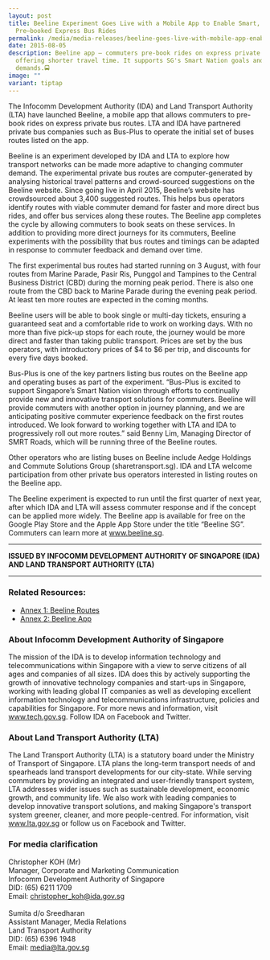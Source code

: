 ```yaml
---
layout: post
title: Beeline Experiment Goes Live with a Mobile App to Enable Smart,
  Pre–booked Express Bus Rides
permalink: /media/media-releases/beeline-goes-live-with-mobile-app-enable-pre-booked-express-bus-rides/
date: 2015-08-05
description: Beeline app — commuters pre-book rides on express private buses,
  offering shorter travel time. It supports SG's Smart Nation goals and changing
  demands.🚍
image: ""
variant: tiptap
---
```

The Infocomm Development Authority (IDA) and Land Transport Authority (LTA) have launched Beeline, a mobile app that allows commuters to pre-book rides on express private bus routes. LTA and IDA have partnered private bus companies such as Bus-Plus to operate the initial set of buses routes listed on the app.

Beeline is an experiment developed by IDA and LTA to explore how transport networks can be made more adaptive to changing commuter demand. The experimental private bus routes are computer-generated by analysing historical travel patterns and crowd-sourced suggestions on the Beeline website. Since going live in April 2015, Beeline’s website has crowdsourced about 3,400 suggested routes. This helps bus operators identify routes with viable commuter demand for faster and more direct bus rides, and offer bus services along these routes. The Beeline app completes the cycle by allowing commuters to book seats on these services. In addition to providing more direct journeys for its commuters, Beeline experiments with the possibility that bus routes and timings can be adapted in response to commuter feedback and demand over time.

The first experimental bus routes had started running on 3 August, with four routes from Marine Parade, Pasir Ris, Punggol and Tampines to the Central Business District (CBD) during the morning peak period. There is also one route from the CBD back to Marine Parade during the evening peak period. At least ten more routes are expected in the coming months.

Beeline users will be able to book single or multi-day tickets, ensuring a guaranteed seat and a comfortable ride to work on working days. With no more than five pick-up stops for each route, the journey would be more direct and faster than taking public transport. Prices are set by the bus operators, with introductory prices of $4 to $6 per trip, and discounts for every five days booked.

Bus-Plus is one of the key partners listing bus routes on the Beeline app and operating buses as part of the experiment. “Bus-Plus is excited to support Singapore’s Smart Nation vision through efforts to continually provide new and innovative transport solutions for commuters. Beeline will provide commuters with another option in journey planning, and we are anticipating positive commuter experience feedback on the first routes introduced. We look forward to working together with LTA and IDA to progressively roll out more routes.” said Benny Lim, Managing Director of SMRT Roads, which will be running three of the Beeline routes.

Other operators who are listing buses on Beeline include Aedge Holdings and Commute Solutions Group (sharetransport.sg). IDA and LTA welcome participation from other private bus operators interested in listing routes on the Beeline app.

The Beeline experiment is expected to run until the first quarter of next year, after which IDA and LTA will assess commuter response and if the concept can be applied more widely. The Beeline app is available for free on the Google Play Store and the Apple App Store under the title “Beeline SG”. Commuters can learn more at www.beeline.sg.

---

**ISSUED BY INFOCOMM DEVELOPMENT AUTHORITY OF SINGAPORE (IDA) AND LAND TRANSPORT AUTHORITY (LTA)**

---

### **Related Resources:**
* [Annex 1: Beeline Routes](/files/media/media-releases/2015/08/Annex1pdf.pdf)
* [Annex 2: Beeline App](/files/media/media-releases/2015/08/Annex2pdf.pdf)

### **About Infocomm Development Authority of Singapore**
The mission of the IDA is to develop information technology and telecommunications within Singapore with a view to serve citizens of all ages and companies of all sizes. IDA does this by actively supporting the growth of innovative technology companies and start-ups in Singapore, working with leading global IT companies as well as developing excellent information technology and telecommunications infrastructure, policies and capabilities for Singapore. For more news and information, visit www.tech.gov.sg. Follow IDA on Facebook and Twitter.

### **About Land Transport Authority (LTA)**
The Land Transport Authority (LTA) is a statutory board under the Ministry of Transport of Singapore. LTA plans the long-term transport needs of and spearheads land transport developments for our city-state. While serving commuters by providing an integrated and user-friendly transport system, LTA addresses wider issues such as sustainable development, economic growth, and community life. We also work with leading companies to develop innovative transport solutions, and making Singapore's transport system greener, cleaner, and more people-centred. For information, visit www.lta.gov.sg or follow us on Facebook and Twitter.

### **For media clarification**
Christopher KOH (Mr)
<br>Manager, Corporate and Marketing Communication
<br>Infocomm Development Authority of Singapore
<br>DID: (65) 6211 1709
<br>Email: christopher_koh@ida.gov.sg
<br>
<br>Sumita d/o Sreedharan
<br>Assistant Manager, Media Relations
<br>Land Transport Authority
<br>DID: (65) 6396 1948
<br>Email: media@lta.gov.sg